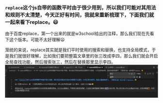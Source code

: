 ### `replace`这个js自带的函数平时由于很少用到，所以我们可能对其用法和规则不太清楚，今天正好有时间，我就来重新梳理下，下面我们就一起来看下replace。😃

由于百度replace，第一个出来的就是w3school给出的注释，那么我们现在先看下这个版本。可能不太好理解😦

笼统的来说，replace其实就是我们平时使用的搜索和替换，也支持全局模式，于是我们就很好理解，比如我们要把整篇文章里的张三改成李四，那么我们就会开启全局查找功能，然后搜索张三，然后在替换那里显示李四。
<img src="../images/replace.png">


